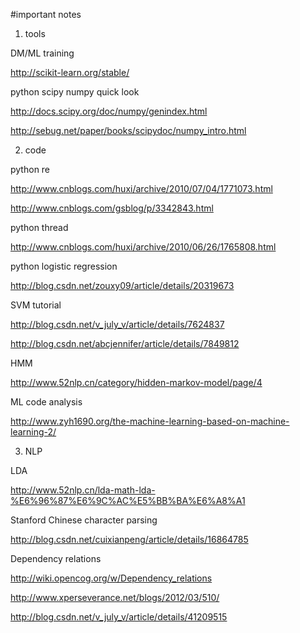 #important notes

1) tools

DM/ML training 

http://scikit-learn.org/stable/

python scipy numpy quick look

http://docs.scipy.org/doc/numpy/genindex.html

http://sebug.net/paper/books/scipydoc/numpy_intro.html

2) code

python re

http://www.cnblogs.com/huxi/archive/2010/07/04/1771073.html

http://www.cnblogs.com/gsblog/p/3342843.html

python thread

http://www.cnblogs.com/huxi/archive/2010/06/26/1765808.html


python logistic regression

http://blog.csdn.net/zouxy09/article/details/20319673

SVM tutorial

http://blog.csdn.net/v_july_v/article/details/7624837

http://blog.csdn.net/abcjennifer/article/details/7849812

HMM

http://www.52nlp.cn/category/hidden-markov-model/page/4

ML code analysis

http://www.zyh1690.org/the-machine-learning-based-on-machine-learning-2/

3) NLP

LDA

http://www.52nlp.cn/lda-math-lda-%E6%96%87%E6%9C%AC%E5%BB%BA%E6%A8%A1

Stanford Chinese character parsing

http://blog.csdn.net/cuixianpeng/article/details/16864785

Dependency relations

http://wiki.opencog.org/w/Dependency_relations

http://www.xperseverance.net/blogs/2012/03/510/

http://blog.csdn.net/v_july_v/article/details/41209515
